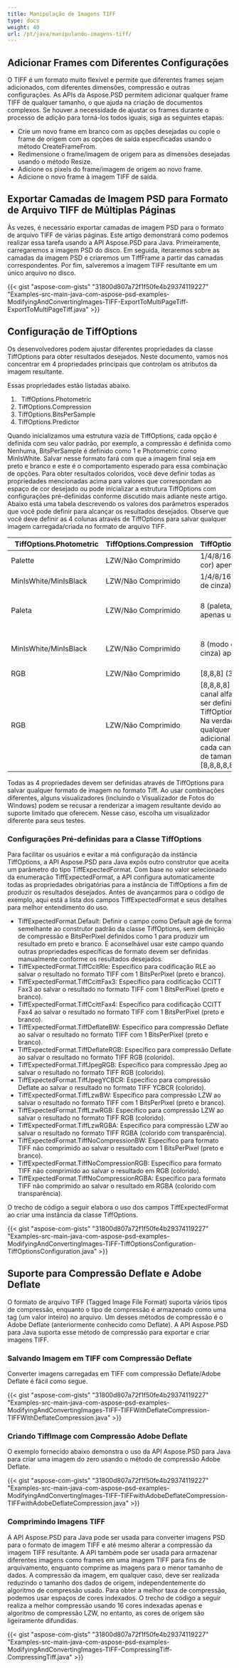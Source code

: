 ```yaml
---
title: Manipulação de Imagens TIFF
type: docs
weight: 40
url: /pt/java/manipulando-imagens-tiff/
---
```


## **Adicionar Frames com Diferentes Configurações**
O TIFF é um formato muito flexível e permite que diferentes frames sejam adicionados, com diferentes dimensões, compressão e outras configurações. As APIs da Aspose.PSD permitem adicionar qualquer frame TIFF de qualquer tamanho, o que ajuda na criação de documentos complexos. Se houver a necessidade de ajustar os frames durante o processo de adição para torná-los todos iguais, siga as seguintes etapas:

- Crie um novo frame em branco com as opções desejadas ou copie o frame de origem com as opções de saída especificadas usando o método CreateFrameFrom.
- Redimensione o frame/imagem de origem para as dimensões desejadas usando o método Resize.
- Adicione os pixels do frame/imagem de origem ao novo frame.
- Adicione o novo frame à imagem TIFF de saída.
## **Exportar Camadas de Imagem PSD para Formato de Arquivo TIFF de Múltiplas Páginas**
Às vezes, é necessário exportar camadas de imagem PSD para o formato de arquivo TIFF de várias páginas. Este artigo demonstrará como podemos realizar essa tarefa usando a API Aspose.PSD para Java. Primeiramente, carregaremos a imagem PSD do disco. Em seguida, iteraremos sobre as camadas da imagem PSD e criaremos um TiffFrame a partir das camadas correspondentes. Por fim, salveremos a imagem TIFF resultante em um único arquivo no disco.

{{< gist "aspose-com-gists" "31800d807a72f1f50fe4b29374119227" "Examples-src-main-java-com-aspose-psd-examples-ModifyingAndConvertingImages-TIFF-ExportToMultiPageTiff-ExportToMultiPageTiff.java" >}}
## **Configuração de TiffOptions**
Os desenvolvedores podem ajustar diferentes propriedades da classe TiffOptions para obter resultados desejados. Neste documento, vamos nos concentrar em 4 propriedades principais que controlam os atributos da imagem resultante.

Essas propriedades estão listadas abaixo.

1. ` `TiffOptions.Photometric
1. TiffOptions.Compression
1. TiffOptions.BitsPerSample
1. TiffOptions.Predictor

Quando inicializamos uma estrutura vazia de TiffOptions, cada opção é definida com seu valor padrão, por exemplo, a compressão é definida como Nenhuma, BitsPerSample é definido como 1 e Photometric como MinIsWhite. Salvar nesse formato fará com que a imagem final seja em preto e branco e este é o comportamento esperado para essa combinação de opções. Para obter resultados coloridos, você deve definir todas as propriedades mencionadas acima para valores que correspondam ao espaço de cor desejado ou pode inicializar a estrutura TiffOptions com configurações pré-definidas conforme discutido mais adiante neste artigo. Abaixo está uma tabela descrevendo os valores dos parâmetros esperados que você pode definir para alcançar os resultados desejados. Observe que você deve definir as 4 colunas através de TiffOptions para salvar qualquer imagem carregada/criada no formato de arquivo TIFF.

|` `**TiffOptions.Photometric**|**TiffOptions.Compression**|**TiffOptions.BitsPerSample**|**TiffOptions.Predictor**|
| :- | :- | :- | :- |
|Palette|LZW/Não Comprimido|1/4/8/16 (paleta, modo de cor) apenas um canal|Nenhum|
|MinIsWhite/MinIsBlack|LZW/Não Comprimido|1/4/8/16 (modo de escala de cinza) apenas um canal|Nenhum|
|Paleta|LZW/Não Comprimido|8 (paleta, modo de cor) apenas um canal|Horizontal (melhor compressão alcançada para LZW mesmos padrões)|
|MinIsWhite/MinIsBlack|LZW/Não Comprimido|8 (modo de escala de cinza) apenas um canal|Horizontal (melhor compressão alcançada para LZW mesmos padrões)|
|RGB|LZW/Não Comprimido|[8,8,8] (3 canais RGB)|Nenhum/Horizontal|
|RGB|LZW/Não Comprimido|[8,8,8,8] (3 canais RGB e canal alfa adicional podem ser definidos através de TiffOptions.AlphaStorage) Na verdade, é suportada qualquer contagem adicional de canais, mas cada canal deve ter 8 bits de tamanho, como [8,8,8,8,8,8]|Nenhum/Horizontal|

Todas as 4 propriedades devem ser definidas através de TiffOptions para salvar qualquer formato de imagem no formato Tiff. Ao usar combinações diferentes, alguns visualizadores (incluindo o Visualizador de Fotos do Windows) podem se recusar a renderizar a imagem resultante devido ao suporte limitado que oferecem. Nesse caso, escolha um visualizador diferente para seus testes.
### **Configurações Pré-definidas para a Classe TiffOptions**
Para facilitar os usuários e evitar a má configuração da instância TiffOptions, a API Aspose.PSD para Java expôs outro construtor que aceita um parâmetro do tipo TiffExpectedFormat. Com base no valor selecionado da enumeração TiffExpectedFormat, a API configura automaticamente todas as propriedades obrigatórias para a instância de TiffOptions a fim de produzir os resultados desejados. Antes de avançarmos para o código de exemplo, aqui está a lista dos campos TiffExpectedFormat e seus detalhes para melhor entendimento do uso.



- TiffExpectedFormat.Default: Definir o campo como Default age de forma semelhante ao construtor padrão da classe TiffOptions, sem definição de compressão e BitsPerPixel definidos como 1 para produzir um resultado em preto e branco. É aconselhável usar este campo quando outras propriedades específicas de formato devem ser definidas manualmente conforme os resultados desejados.
- TiffExpectedFormat.TiffCcitRle: Específico para codificação RLE ao salvar o resultado no formato TIFF com 1 BitsPerPixel (preto e branco).
- TiffExpectedFormat.TiffCcittFax3: Específico para codificação CCITT Fax3 ao salvar o resultado no formato TIFF com 1 BitsPerPixel (preto e branco).
- TiffExpectedFormat.TiffCcittFax4: Específico para codificação CCITT Fax4 ao salvar o resultado no formato TIFF com 1 BitsPerPixel (preto e branco).
- TiffExpectedFormat.TiffDeflateBW: Específico para compressão Deflate ao salvar o resultado no formato TIFF com 1 BitsPerPixel (preto e branco).
- TiffExpectedFormat.TiffDeflateRGB: Específico para compressão Deflate ao salvar o resultado no formato TIFF RGB (colorido).
- TiffExpectedFormat.TiffJpegRGB: Específico para compressão Jpeg ao salvar o resultado no formato TIFF RGB (colorido).
- TiffExpectedFormat.TiffJpegYCBCR: Específico para compressão Deflate ao salvar o resultado no formato TIFF YCBCR (colorido).
- TiffExpectedFormat.TiffLzwBW: Específico para compressão LZW ao salvar o resultado no formato TIFF com 1 BitsPerPixel (preto e branco).
- TiffExpectedFormat.TiffLzwRGB: Específico para compressão LZW ao salvar o resultado no formato TIFF RGB (colorido).
- TiffExpectedFormat.TiffLzwRGBA: Específico para compressão LZW ao salvar o resultado no formato TIFF RGBA (colorido com transparência).
- TiffExpectedFormat.TiffNoCompressionBW: Específico para formato TIFF não comprimido ao salvar o resultado com 1 BitsPerPixel (preto e branco).
- TiffExpectedFormat.TiffNoCompressionRGB: Específico para formato TIFF não comprimido ao salvar o resultado em RGB (colorido).
- TiffExpectedFormat.TiffNoCompressionRGBA: Específico para formato TIFF não comprimido ao salvar o resultado em RGBA (colorido com transparência).



O trecho de código a seguir elabora o uso dos campos TiffExpectedFormat ao criar uma instância da classe TiffOptions.

{{< gist "aspose-com-gists" "31800d807a72f1f50fe4b29374119227" "Examples-src-main-java-com-aspose-psd-examples-ModifyingAndConvertingImages-TIFF-TiffOptionsConfiguration-TiffOptionsConfiguration.java" >}}
## **Suporte para Compressão Deflate e Adobe Deflate**
O formato de arquivo TIFF (Tagged Image File Format) suporta vários tipos de compressão, enquanto o tipo de compressão é armazenado como uma tag (um valor inteiro) no arquivo. Um desses métodos de compressão é o Adobe Deflate (anteriormente conhecido como Deflate). A API Aspose.PSD para Java suporta esse método de compressão para exportar e criar imagens TIFF.
### **Salvando Imagem em TIFF com Compressão Deflate**
Converter imagens carregadas em TIFF com compressão Deflate/Adobe Deflate é fácil como segue.

{{< gist "aspose-com-gists" "31800d807a72f1f50fe4b29374119227" "Examples-src-main-java-com-aspose-psd-examples-ModifyingAndConvertingImages-TIFF-TIFFWithDeflateCompression-TIFFWithDeflateCompression.java" >}}
### **Criando TiffImage com Compressão Adobe Deflate**
O exemplo fornecido abaixo demonstra o uso da API Aspose.PSD para Java para criar uma imagem do zero usando o método de compressão Adobe Deflate.

{{< gist "aspose-com-gists" "31800d807a72f1f50fe4b29374119227" "Examples-src-main-java-com-aspose-psd-examples-ModifyingAndConvertingImages-TIFF-TIFFwithAdobeDeflateCompression-TIFFwithAdobeDeflateCompression.java" >}}
### **Comprimindo Imagens TIFF**
A API Aspose.PSD para Java pode ser usada para converter imagens PSD para o formato de imagem TIFF e até mesmo alterar a compressão da imagem TIFF resultante. A API também pode ser usada para armazenar diferentes imagens como frames em uma imagem TIFF para fins de arquivamento, enquanto comprime as imagens para o menor tamanho de dados. A compressão da imagem, em qualquer caso, deve ser realizada reduzindo o tamanho dos dados de origem, independentemente do algoritmo de compressão usado. Para obter a melhor taxa de compressão, podemos usar espaços de cores indexados. O trecho de código a seguir realiza a melhor compressão usando 16 cores indexadas apenas e algoritmo de compressão LZW, no entanto, as cores de origem são ligeiramente difundidas.

{{< gist "aspose-com-gists" "31800d807a72f1f50fe4b29374119227" "Examples-src-main-java-com-aspose-psd-examples-ModifyingAndConvertingImages-TIFF-CompressingTiff-CompressingTiff.java" >}}
